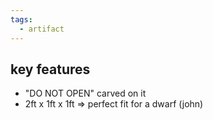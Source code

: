 ```yaml
---
tags:
  - artifact
---
```

## key features
- "DO NOT OPEN" carved on it
- 2ft x 1ft x 1ft => perfect fit for a dwarf (john)